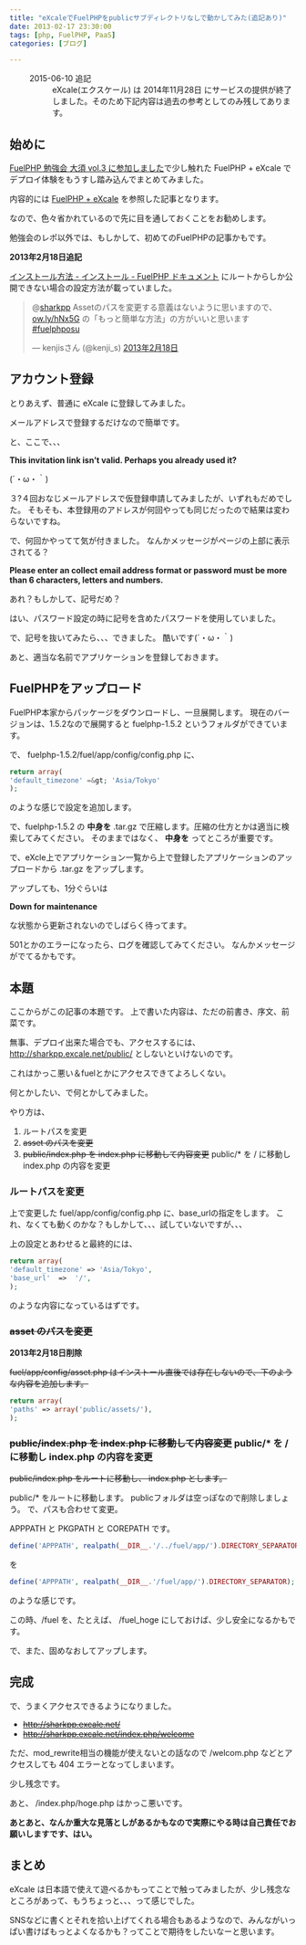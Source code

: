 ```yaml
---
title: "eXcaleでFuelPHPをpublicサブディレクトリなしで動かしてみた(追記あり)"
date: 2013-02-17 23:30:00
tags: [php, FuelPHP, PaaS]
categories: [ブログ]

---
```


<div class="alert alert-danger alert-dismissible" role="alert">
<div class="pull-left"><i class="fa fa-warning fa-2x"></i></div>
<dl style="margin-bottom: 0; margin-left: 35px;">
<dt>2015-06-10 追記</dt>
<dd>eXcale(エクスケール) は 2014年11月28日 にサービスの提供が終了しました。そのため下記内容は過去の参考としてのみ残してあります。</dd>
</dl>
</div>

## 始めに

[FuelPHP 勉強会 大須 vol.3 に参加しました][1]で少し触れた FuelPHP + eXcale でデプロイ体験をもうすし踏み込んでまとめてみました。

 [1]: /blog/2013/02/17/fuelphp-workshop-in-osu-vol-3.html

内容的には [FuelPHP + eXcale][2] を参照した記事となります。

 [2]: http://yamamoto.phpapps.jp/2012/12/13/6/

なので、色々省かれているので先に目を通しておくことをお勧めします。

勉強会のレポ以外では、もしかして、初めてのFuelPHPの記事かもです。

**2013年2月18日追記**

[インストール方法 - インストール - FuelPHP ドキュメント][3] にルートからしか公開できない場合の設定方法が載っていました。

 [3]: http://fuelphp.jp/docs/1.5/installation/instructions.html#/install_inside_root2

<blockquote class="twitter-tweet" lang="ja"><p>@<a href="https://twitter.com/sharkpp">sharkpp</a> Assetのパスを変更する意義はないように思いますので、<a href="http://t.co/oQKk2vX9" title="http://ow.ly/hNx5G">ow.ly/hNx5G</a> の「もっと簡単な方法」の方がいいと思います <a href="https://twitter.com/search/%23fuelphposu">#fuelphposu</a></p>&mdash; kenjisさん (@kenji_s) <a href="https://twitter.com/kenji_s/status/303321663796289537">2013年2月18日</a></blockquote>
<script async src="//platform.twitter.com/widgets.js" charset="utf-8"></script>

## アカウント登録

とりあえず、普通に eXcale に登録してみました。

メールアドレスで登録するだけなので簡単です。

と、ここで、、、

**This invitation link isn't valid. Perhaps you already used it?**

(´・ω・｀)

３?４回おなじメールアドレスで仮登録申請してみましたが、いずれもだめでした。 そもそも、本登録用のアドレスが何回やっても同じだったので結果は変わらないですね。

で、何回かやってて気が付きました。 なんかメッセージがページの上部に表示されてる？

**Please enter an collect email address format or password must be more than 6 characters, letters and numbers.**

あれ？もしかして、記号だめ？

はい、パスワード設定の時に記号を含めたパスワードを使用していました。

で、記号を抜いてみたら、、、できました。 酷いです(´・ω・｀)

あと、適当な名前でアプリケーションを登録しておきます。

## FuelPHPをアップロード

FuelPHP本家からパッケージをダウンロードし、一旦展開します。 現在のバージョンは、1.5.2なので展開すると fuelphp-1.5.2 というフォルダができています。

で、 fuelphp-1.5.2/fuel/app/config/config.php に、

```php
return array(
'default_timezone' =&gt; 'Asia/Tokyo'
);
```

のような感じで設定を追加します。

で、fuelphp-1.5.2 の **中身を** .tar.gz で圧縮します。圧縮の仕方とかは適当に検索してみてください。 そのままではなく、 **中身を** ってところが重要です。

で、eXcle上でアプリケーション一覧から上で登録したアプリケーションのアップロードから .tar.gz をアップします。

アップしても、1分ぐらいは

**Down for maintenance**

な状態から更新されないのでしばらく待ってます。

501とかのエラーになったら、ログを確認してみてください。 なんかメッセージがでてるかもです。

## 本題

ここからがこの記事の本題です。 上で書いた内容は、ただの前書き、序文、前菜です。

無事、デプロイ出来た場合でも、アクセスするには、 http://sharkpp.excale.net/public/ としないといけないのです。

これはかっこ悪い＆fuelとかにアクセスできてよろしくない。

何とかしたい、で何とかしてみました。

やり方は、

  1. ルートパスを変更
  2. <del>asset のパスを変更</del>
  3. <del>public/index.php を index.php に移動して内容変更</del> public/* を / に移動し index.php の内容を変更

### ルートパスを変更

上で変更した fuel/app/config/config.php に、base_urlの指定をします。 これ、なくても動くのかな？もしかして、、、試していないですが、、、

上の設定とあわせると最終的には、

```php
return array(
'default_timezone' => 'Asia/Tokyo',
'base_url'  =>  '/',
);
```

のような内容になっているはずです。

### <del>asset のパスを変更</del>

**2013年2月18日削除**

<del>fuel/app/config/asset.php はインストール直後では存在しないので、下のような内容を追加します。</del>

```php
return array(
'paths' => array('public/assets/'),
);
```

### <del>public/index.php を index.php に移動して内容変更</del> public/* を / に移動し index.php の内容を変更

<del>public/index.php をルートに移動し、 index.php とします。</del>

public/* をルートに移動します。 publicフォルダは空っぽなので削除しましょう。 で、パスも合わせて変更。

APPPATH と PKGPATH と COREPATH です。

```php
define('APPPATH', realpath(__DIR__.'/../fuel/app/').DIRECTORY_SEPARATOR);
```

を

```php
define('APPPATH', realpath(__DIR__.'/fuel/app/').DIRECTORY_SEPARATOR);
```

のような感じです。

この時、/fuel を、たとえば、 /fuel_hoge にしておけば、少し安全になるかもです。

で、また、固めなおしてアップします。

## 完成

で、うまくアクセスできるようになりました。

* <del>http://sharkpp.excale.net/</del>
* <del>http://sharkpp.excale.net/index.php/welcome</del>

ただ、mod_rewrite相当の機能が使えないとの話なので /welcom.php などとアクセスしても 404 エラーとなってしまいます。

少し残念です。

あと、 /index.php/hoge.php はかっこ悪いです。

**あとあと、なんか重大な見落としがあるかもなので実際にやる時は自己責任でお願いしますです、はい。**

## まとめ

eXcale は日本語で使えて遊べるかもってことで触ってみましたが、少し残念なところがあって、もうちょっと、、、って感じでした。

SNSなどに書くとそれを拾い上げてくれる場合もあるようなので、みんながいっぱい書けばもっとよくなるかも？ってことで期待をしたいなーと思います。
